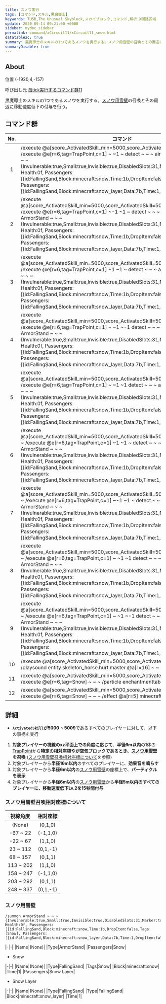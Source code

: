 ```yaml
---
title: スノウ実行
tags: [コマンド,スキル,黒魔導士]
keywords: TUSB,The Unusual Skyblock,スカイブロック,コマンド,解析,X回路区域
update: 2020-09-14 09:21:00 +0000
sidebar: mydoc_sidebar
permalink: command/xCircuit11/xCircuit11_snow.html
datatable2c: true
summary: 黒魔導士のスキルの1つであるスノウを実行する。スノウ用雪壁の召喚とその周辺に移動速度低下の付与を行う。
summaryDisable: true
---
```


## About

<span class="tagYellow">位置</span> (-1920,4,-157)

<span class="tagBlack">呼び出し元</span> [毎tick実行するコマンド群11]({{site.baseurl}}/command/xCircuit11/xCircuit11_command.html)

黒魔導士のスキルの1つであるスノウを実行する。[スノウ用雪壁](#スノウ用雪壁)の召喚とその周辺に移動速度低下の付与を行う。

## コマンド群

<div class="datatable2c-begin"></div>

|No.|コマンド|
|:-:|-|
|1|/execute @a[score_ActivatedSkill_min=5000,score_ActivatedSkill=5009] ~ ~ ~ /execute @e[r=6,tag=TrapPoint,c=1] ~ ~1 ~ detect ~ ~ ~ air 0 /summon ArmorStand ~ ~ ~ {Invulnerable:true,Small:true,Invisible:true,DisabledSlots:31,Marker:true,NoGravity:true, Health:0f, Passengers:[{id:FallingSand,Block:minecraft:snow,Time:1b,DropItem:false,Tags:[Snow], Passengers:[{id:FallingSand,Block:minecraft:snow_layer,Data:7b,Time:1,DropItem:false}]}]}|
|2|/execute @a[score_ActivatedSkill_min=5000,score_ActivatedSkill=5009,rym=-67,ry=22] ~ ~ ~ /execute @e[r=6,tag=TrapPoint,c=1] ~-1 ~1 ~ detect ~ ~ ~ air 0 /summon ArmorStand ~ ~ ~ {Invulnerable:true,Small:true,Invisible:true,DisabledSlots:31,Marker:true,NoGravity:true, Health:0f, Passengers:[{id:FallingSand,Block:minecraft:snow,Time:1b,DropItem:false,Tags:[Snow], Passengers:[{id:FallingSand,Block:minecraft:snow_layer,Data:7b,Time:1,DropItem:false}]}]}|
|3|/execute @a[score_ActivatedSkill_min=5000,score_ActivatedSkill=5009,rym=-22,ry=67] ~ ~ ~ /execute @e[r=6,tag=TrapPoint,c=1] ~1 ~1 ~ detect ~ ~ ~ air 0 /summon ArmorStand ~ ~ ~ {Invulnerable:true,Small:true,Invisible:true,DisabledSlots:31,Marker:true,NoGravity:true, Health:0f, Passengers:[{id:FallingSand,Block:minecraft:snow,Time:1b,DropItem:false,Tags:[Snow], Passengers:[{id:FallingSand,Block:minecraft:snow_layer,Data:7b,Time:1,DropItem:false}]}]}|
|4|/execute @a[score_ActivatedSkill_min=5000,score_ActivatedSkill=5009,rym=23,ry=112] ~ ~ ~ /execute @e[r=6,tag=TrapPoint,c=1] ~ ~1 ~-1 detect ~ ~ ~ air 0 /summon ArmorStand ~ ~ ~ {Invulnerable:true,Small:true,Invisible:true,DisabledSlots:31,Marker:true,NoGravity:true, Health:0f, Passengers:[{id:FallingSand,Block:minecraft:snow,Time:1b,DropItem:false,Tags:[Snow], Passengers:[{id:FallingSand,Block:minecraft:snow_layer,Data:7b,Time:1,DropItem:false}]}]}|
|5|/execute @a[score_ActivatedSkill_min=5000,score_ActivatedSkill=5009,rym=68,ry=157] ~ ~ ~ /execute @e[r=6,tag=TrapPoint,c=1] ~ ~1 ~1 detect ~ ~ ~ air 0 /summon ArmorStand ~ ~ ~ {Invulnerable:true,Small:true,Invisible:true,DisabledSlots:31,Marker:true,NoGravity:true, Health:0f, Passengers:[{id:FallingSand,Block:minecraft:snow,Time:1b,DropItem:false,Tags:[Snow], Passengers:[{id:FallingSand,Block:minecraft:snow_layer,Data:7b,Time:1,DropItem:false}]}]}|
|6|/execute @a[score_ActivatedSkill_min=5000,score_ActivatedSkill=5009,rym=113,ry=202] ~ ~ ~ /execute @e[r=6,tag=TrapPoint,c=1] ~1 ~1 ~ detect ~ ~ ~ air 0 /summon ArmorStand ~ ~ ~ {Invulnerable:true,Small:true,Invisible:true,DisabledSlots:31,Marker:true,NoGravity:true, Health:0f, Passengers:[{id:FallingSand,Block:minecraft:snow,Time:1b,DropItem:false,Tags:[Snow], Passengers:[{id:FallingSand,Block:minecraft:snow_layer,Data:7b,Time:1,DropItem:false}]}]}|
|7|/execute @a[score_ActivatedSkill_min=5000,score_ActivatedSkill=5009,rym=158,ry=247] ~ ~ ~ /execute @e[r=6,tag=TrapPoint,c=1] ~-1 ~1 ~ detect ~ ~ ~ air 0 /summon ArmorStand ~ ~ ~ {Invulnerable:true,Small:true,Invisible:true,DisabledSlots:31,Marker:true,NoGravity:true, Health:0f, Passengers:[{id:FallingSand,Block:minecraft:snow,Time:1b,DropItem:false,Tags:[Snow], Passengers:[{id:FallingSand,Block:minecraft:snow_layer,Data:7b,Time:1,DropItem:false}]}]}|
|8|/execute @a[score_ActivatedSkill_min=5000,score_ActivatedSkill=5009,rym=203,ry=292] ~ ~ ~ /execute @e[r=6,tag=TrapPoint,c=1] ~ ~1 ~1 detect ~ ~ ~ air 0 /summon ArmorStand ~ ~ ~ {Invulnerable:true,Small:true,Invisible:true,DisabledSlots:31,Marker:true,NoGravity:true, Health:0f, Passengers:[{id:FallingSand,Block:minecraft:snow,Time:1b,DropItem:false,Tags:[Snow], Passengers:[{id:FallingSand,Block:minecraft:snow_layer,Data:7b,Time:1,DropItem:false}]}]}|
|9|/execute @a[score_ActivatedSkill_min=5000,score_ActivatedSkill=5009,rym=248,ry=337] ~ ~ ~ /execute @e[r=6,tag=TrapPoint,c=1] ~ ~1 ~-1 detect ~ ~ ~ air 0 /summon ArmorStand ~ ~ ~ {Invulnerable:true,Small:true,Invisible:true,DisabledSlots:31,Marker:true,NoGravity:true, Health:0f, Passengers:[{id:FallingSand,Block:minecraft:snow,Time:1b,DropItem:false,Tags:[Snow], Passengers:[{id:FallingSand,Block:minecraft:snow_layer,Data:7b,Time:1,DropItem:false}]}]}|
|10|/execute @a[score_ActivatedSkill_min=5000,score_ActivatedSkill=5009] ~ ~ ~ /playsound entity.skeleton_horse.hurt master @a[r=16] ~ ~ ~ 1 0.8 0|
|11|/execute @a[score_ActivatedSkill_min=5000,score_ActivatedSkill=5009] ~ ~1 ~ /execute @e[r=6,tag=Snow] ~ ~ ~ /particle enchantmenttable ~ ~1 ~ 0 0 0 1 90 force|
|12|/execute @a[score_ActivatedSkill_min=5000,score_ActivatedSkill=5009] ~ ~1 ~ /execute @e[r=6,tag=Snow] ~ ~ ~ /effect @a[r=5] minecraft:slowness 15 1|

<div class="datatable2c-end"></div>

## 詳細

- **`ActivatedSkill`が5000 ~ 5009**であるすべてのプレイヤーに対して、以下の事柄を実行

1. **対象プレイヤーの視線のxz平面上での角度に応じて**、**半径6m以内**の1体の[TrapPoint]({{site.baseurl}}/entity/entity_entity.html#trappoint)から**特定の相対座標やが空気ブロックであるとき、[スノウ用雪壁](#スノウ用雪壁)を召喚** ([スノウ用雪壁召喚相対座標について](#スノウ用雪壁召喚相対座標について)を参照)
2. 対象プレイヤーから**半径16m以内**のすべてのプレイヤーに、**効果音を鳴らす**
3. 対象プレイヤーから**半径6m以内**の[スノウ用雪壁](#スノウ用雪壁)の座標上で、**パーティクルを表示**
4. 対象プレイヤーから**半径6m以内**の[スノウ用雪壁](#スノウ用雪壁)から**半径5m以内のすべてのプレイヤーに、移動速度低下Lv.2を15秒間付与**

### スノウ用雪壁召喚相対座標について

|視線角度|相対座標|
|:-:|:-:|
|(None)|(0,1,0)|
|-67 ~ 22|(-1,1,0)|
|-22 ~ 67|(1,1,0)|
|23 ~ 112|(0,1,-1)|
|68 ~ 157|(0,1,1)|
|113 ~ 202|(1,1,0)|
|158 ~ 247|(-1,1,0)|
|203 ~ 292|(0,1,1)|
|248 ~ 337|(0,1,-1)|

### スノウ用雪壁

```mcfunction
/summon ArmorStand ~ ~ ~ {Invulnerable:true,Small:true,Invisible:true,DisabledSlots:31,Marker:true,NoGravity:true, Health:0f, Passengers:[{id:FallingSand,Block:minecraft:snow,Time:1b,DropItem:false,Tags:[Snow], Passengers:[{id:FallingSand,Block:minecraft:snow_layer,Data:7b,Time:1,DropItem:false}]}]}
```

|-|-|
|Name|(None)|
|Type|ArmorStand|
|Passengers|Snow|

- Snow

|-|-|
|Name|(None)|
|Type|FallingSand|
|Tags|Snow|
|Block|minecraft:snow|
|Time|1|
|Passengers|Snow Layer|

- Snow Layer

|-|-|
|Name|(None)|
|Type|FallingSand|
|Type|FallingSand|
|Block|minecraft:snow_layer|
|Time|1|
